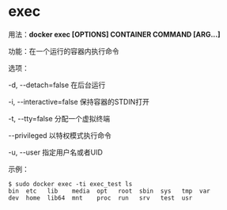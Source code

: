 # exec<a name="ZH-CN_TOPIC_0184808244"></a>

用法：**docker exec \[OPTIONS\] CONTAINER COMMAND \[ARG...\]**

功能：在一个运行的容器内执行命令

选项：

-d, --detach=false       在后台运行

-i, --interactive=false    保持容器的STDIN打开

-t, --tty=false           分配一个虚拟终端

--privileged   以特权模式执行命令

-u, --user    指定用户名或者UID

示例：

```
$ sudo docker exec -ti exec_test ls
bin  etc   lib	  media  opt   root  sbin  sys	 tmp  var
dev  home  lib64  mnt	 proc  run   srv   test  usr
```

